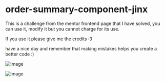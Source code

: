# order-summary-component-jinx
This is a challenge from the mentor frontend page that I have solved, you can use it, modify it but you cannot charge for its use.

If you use it please give me the credits :3


have a nice day and remember that making mistakes helps you create a better code :)

![image](https://github.com/jix-oscar-rodriguez/order-summary-component-jinx/assets/127907655/47c32799-7287-4425-90b5-0d81a763d4a6)


![image](https://github.com/jix-oscar-rodriguez/order-summary-component-jinx/assets/127907655/cf377861-a98c-47ac-91b2-bf479f6d650a)


